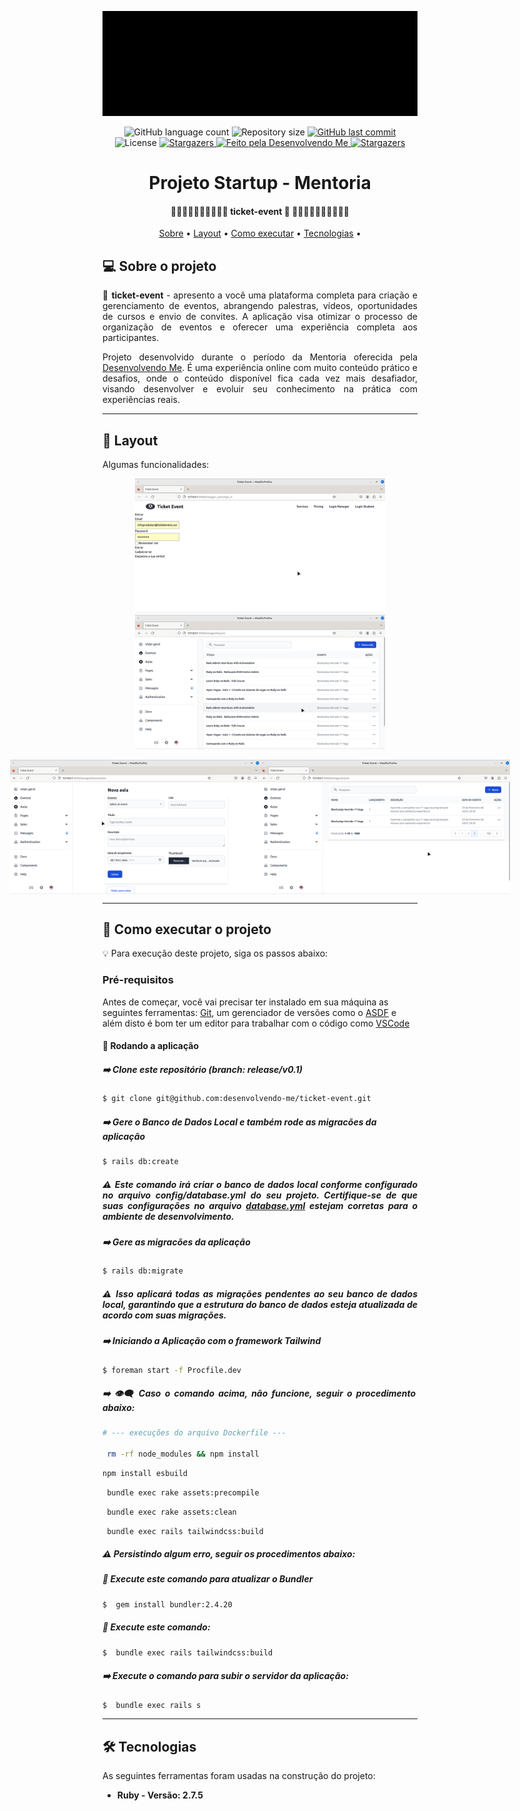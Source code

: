 <p align="center">
  <img src="https://github.com/AngeloSouza1/tmp/blob/main/Ticket%20Event%20(1).gif" alt="Ticket Event (1)">

</p>

<p align="center">
  <img alt="GitHub language count" src="https://img.shields.io/github/languages/count/desenvolvendo-me/ticket-event?color=%2304D361">

  <img alt="Repository size" src="https://img.shields.io/github/repo-size/desenvolvendo-me/ticket-event">

  
  <a href="https://github.com/desenvolvendo-me/ticket-event/commits/main">
    <img alt="GitHub last commit" src="https://img.shields.io/github/last-commit/desenvolvendo-me/ticket-event">
  </a>
    
   <img alt="License" src="https://img.shields.io/badge/license-MIT-brightgreen">
   <a href="https://github.com/desenvolvendo-me/ticket-event/stargazers">
    <img alt="Stargazers" src="https://img.shields.io/github/stars/desenvolvendo-me/ticket-event?style=social">
  </a>

  <a href="https://www.youtube.com/channel/UCp98bXHSc01w8fBfkkgHB1Q">
    <img alt="Feito pela Desenvolvendo Me" src="https://img.shields.io/badge/feito%20por-Desenvolvendo Me-%237519C1">
  </a>
  
  <a href="https://instagram.com/desenvolvendomecanal?igshid=YmMyMTA2M2Y=/">
    <img alt="Stargazers" src="https://img.shields.io/badge/Instagram-Desenvolvendo Me-%237159c1?style=flat&logo=ghost">
    </a>
  
 
</p>
<h1 align="center">
      Projeto Startup - Mentoria
</h1>

<h4 align="center"> 
	🎫🎫🎫🎫🎫🎫🎫🎫🎫🎫 ticket-event 🚀 🎫🎫🎫🎫🎫🎫🎫🎫🎫🎫
</h4>

<p align="center">
 <a href="#-sobre-o-projeto">Sobre</a> •
 <a href="#-layout">Layout</a> • 
 <a href="#-como-executar-o-projeto">Como executar</a> • 
 <a href="#-tecnologias">Tecnologias</a> • 
</p>


## 💻 Sobre o projeto

<div align="justify">

🎫 **ticket-event** - apresento a você uma plataforma completa para criação e gerenciamento de eventos, abrangendo palestras, vídeos, oportunidades de cursos e envio de convites. A aplicação visa otimizar o processo de organização de eventos e oferecer uma experiência completa aos participantes.

Projeto desenvolvido durante o período da Mentoria oferecida pela [Desenvolvendo Me](https://instagram.com/desenvolvendomecanal?igshid=YmMyMTA2M2Y=/). É uma experiência online com muito conteúdo prático e desafios, onde o conteúdo disponível fica cada vez mais desafiador, visando desenvolver e evoluir seu conhecimento na prática com experiências reais.

</div>


---

## 🎨 Layout

Algumas funcionalidades:

<p align="center">
  <img alt="NextLevelWeek" title="#NextLevelWeek" src="https://github.com/AngeloSouza1/tmp/blob/main/tela1.png" width="400px">
  <img alt="NextLevelWeek" title="#NextLevelWeek" src="https://github.com/AngeloSouza1/tmp/blob/main/tela2.png" width="400px">
</p>


<p align="center" style="display: flex; align-items: flex-start; justify-content: center;">
  <img alt="NextLevelWeek" title="#NextLevelWeek" src="https://github.com/AngeloSouza1/tmp/blob/main/tela3.png" width="400px">
  <img alt="NextLevelWeek" title="#NextLevelWeek" src="https://github.com/AngeloSouza1/tmp/blob/main/tela4.png" width="400px">
</p>

---

## 🚀 Como executar o projeto

💡 Para execução deste projeto, siga os passos abaixo:

### Pré-requisitos

Antes de começar, você vai precisar ter instalado em sua máquina as seguintes ferramentas:
[Git](https://git-scm.com), um gerenciador de versões como o [ASDF](https://asdf-vm.com) e além disto é bom ter um editor para trabalhar com o código como [VSCode](https://code.visualstudio.com/)

#### 🎲 Rodando a aplicação

##### ➡️  Clone este repositório (branch: release/v0.1)
```bash
$ git clone git@github.com:desenvolvendo-me/ticket-event.git
```
##### ➡️   Gere o Banco de Dados Local e também rode as migracões da aplicação
```bash
$ rails db:create
```
<div align="justify">
	
#####    ⚠️  Este comando irá criar o banco de dados local conforme configurado no arquivo config/database.yml do seu projeto. Certifique-se de que suas configurações no arquivo [database.yml]() estejam corretas para o ambiente de desenvolvimento. 

##### ➡️   Gere as migracões da aplicação
```bash
$ rails db:migrate
```
#####    ⚠️ Isso aplicará todas as migrações pendentes ao seu banco de dados local, garantindo que a estrutura do banco de dados esteja atualizada de acordo com suas migrações.


##### ➡️  Iniciando a Aplicação com o framework Tailwind
```bash
$ foreman start -f Procfile.dev
```
##### ➡️ 👁️‍🗨️ Caso o comando acima, não funcione, seguir o procedimento abaixo:
```bash
# --- execuções do arquivo Dockerfile ---

 rm -rf node_modules && npm install
```
 ```bash
 npm install esbuild
```

```bash
 bundle exec rake assets:precompile
```

```bash
 bundle exec rake assets:clean
```

```bash
 bundle exec rails tailwindcss:build 
```
##### ⚠️  Persistindo algum erro, seguir os procedimentos abaixo:

##### 🔹 Execute este comando para atualizar o Bundler
```bash
$  gem install bundler:2.4.20
```
##### 🔹 Execute este comando:
```bash
$  bundle exec rails tailwindcss:build
```
##### ➡️  Execute o comando para subir o servidor da aplicação:
```bash
$  bundle exec rails s    
```
---

## 🛠 Tecnologias

As seguintes ferramentas foram usadas na construção do projeto:
-   **Ruby - Versão: 2.7.5**










